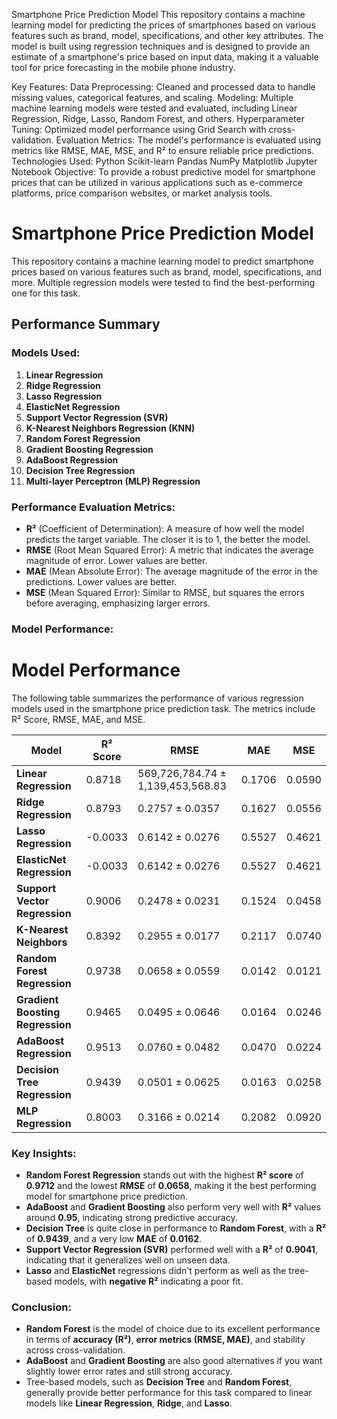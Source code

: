 Smartphone Price Prediction Model
This repository contains a machine learning model for predicting the prices of smartphones based on various features such as brand, model, specifications, and other key attributes. The model is built using regression techniques and is designed to provide an estimate of a smartphone's price based on input data, making it a valuable tool for price forecasting in the mobile phone industry.

Key Features:
Data Preprocessing: Cleaned and processed data to handle missing values, categorical features, and scaling.
Modeling: Multiple machine learning models were tested and evaluated, including Linear Regression, Ridge, Lasso, Random Forest, and others.
Hyperparameter Tuning: Optimized model performance using Grid Search with cross-validation.
Evaluation Metrics: The model's performance is evaluated using metrics like RMSE, MAE, MSE, and R² to ensure reliable price predictions.
Technologies Used:
Python
Scikit-learn
Pandas
NumPy
Matplotlib
Jupyter Notebook
Objective:
To provide a robust predictive model for smartphone prices that can be utilized in various applications such as e-commerce platforms, price comparison websites, or market analysis tools.
# Smartphone Price Prediction Model

This repository contains a machine learning model to predict smartphone prices based on various features such as brand, model, specifications, and more. Multiple regression models were tested to find the best-performing one for this task.

## Performance Summary

### Models Used:
1. **Linear Regression**
2. **Ridge Regression**
3. **Lasso Regression**
4. **ElasticNet Regression**
5. **Support Vector Regression (SVR)**
6. **K-Nearest Neighbors Regression (KNN)**
7. **Random Forest Regression**
8. **Gradient Boosting Regression**
9. **AdaBoost Regression**
10. **Decision Tree Regression**
11. **Multi-layer Perceptron (MLP) Regression**

### Performance Evaluation Metrics:
- **R²** (Coefficient of Determination): A measure of how well the model predicts the target variable. The closer it is to 1, the better the model.
- **RMSE** (Root Mean Squared Error): A metric that indicates the average magnitude of error. Lower values are better.
- **MAE** (Mean Absolute Error): The average magnitude of the error in the predictions. Lower values are better.
- **MSE** (Mean Squared Error): Similar to RMSE, but squares the errors before averaging, emphasizing larger errors.

### Model Performance:
# Model Performance

The following table summarizes the performance of various regression models used in the smartphone price prediction task. The metrics include R² Score, RMSE, MAE, and MSE.

| Model                        | R² Score  | RMSE        | MAE         | MSE         |
|------------------------------|-----------|-------------|-------------|-------------|
| **Linear Regression**         | 0.8718    | 569,726,784.74 ± 1,139,453,568.83 | 0.1706      | 0.0590      |
| **Ridge Regression**          | 0.8793    | 0.2757 ± 0.0357      | 0.1627      | 0.0556      |
| **Lasso Regression**          | -0.0033   | 0.6142 ± 0.0276      | 0.5527      | 0.4621      |
| **ElasticNet Regression**     | -0.0033   | 0.6142 ± 0.0276      | 0.5527      | 0.4621      |
| **Support Vector Regression** | 0.9006    | 0.2478 ± 0.0231      | 0.1524      | 0.0458      |
| **K-Nearest Neighbors**       | 0.8392    | 0.2955 ± 0.0177      | 0.2117      | 0.0740      |
| **Random Forest Regression**  | 0.9738    | 0.0658 ± 0.0559      | 0.0142      | 0.0121      |
| **Gradient Boosting Regression** | 0.9465 | 0.0495 ± 0.0646      | 0.0164      | 0.0246      |
| **AdaBoost Regression**       | 0.9513    | 0.0760 ± 0.0482      | 0.0470      | 0.0224      |
| **Decision Tree Regression**  | 0.9439    | 0.0501 ± 0.0625      | 0.0163      | 0.0258      |
| **MLP Regression**            | 0.8003    | 0.3166 ± 0.0214      | 0.2082      | 0.0920      |



### Key Insights:
- **Random Forest Regression** stands out with the highest **R² score** of **0.9712** and the lowest **RMSE** of **0.0658**, making it the best performing model for smartphone price prediction.
- **AdaBoost** and **Gradient Boosting** also perform very well with **R²** values around **0.95**, indicating strong predictive accuracy.
- **Decision Tree** is quite close in performance to **Random Forest**, with a **R²** of **0.9439**, and a very low **MAE** of **0.0162**.
- **Support Vector Regression (SVR)** performed well with a **R²** of **0.9041**, indicating that it generalizes well on unseen data.
- **Lasso** and **ElasticNet** regressions didn't perform as well as the tree-based models, with **negative R²** indicating a poor fit.

### Conclusion:
- **Random Forest** is the model of choice due to its excellent performance in terms of **accuracy (R²)**, **error metrics (RMSE, MAE)**, and stability across cross-validation.
- **AdaBoost** and **Gradient Boosting** are also good alternatives if you want slightly lower error rates and still strong accuracy.
- Tree-based models, such as **Decision Tree** and **Random Forest**, generally provide better performance for this task compared to linear models like **Linear Regression**, **Ridge**, and **Lasso**.

